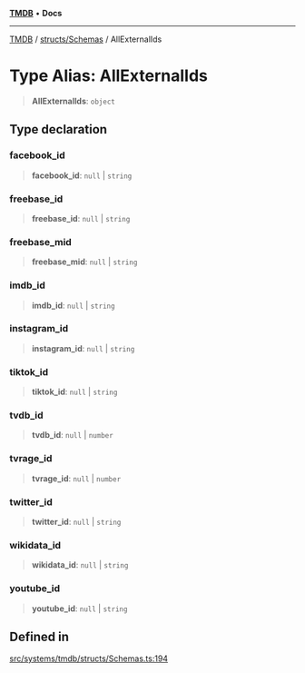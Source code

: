[**TMDB**](../../../README.md) • **Docs**

***

[TMDB](../../../README.md) / [structs/Schemas](../README.md) / AllExternalIds

# Type Alias: AllExternalIds

> **AllExternalIds**: `object`

## Type declaration

### facebook\_id

> **facebook\_id**: `null` \| `string`

### freebase\_id

> **freebase\_id**: `null` \| `string`

### freebase\_mid

> **freebase\_mid**: `null` \| `string`

### imdb\_id

> **imdb\_id**: `null` \| `string`

### instagram\_id

> **instagram\_id**: `null` \| `string`

### tiktok\_id

> **tiktok\_id**: `null` \| `string`

### tvdb\_id

> **tvdb\_id**: `null` \| `number`

### tvrage\_id

> **tvrage\_id**: `null` \| `number`

### twitter\_id

> **twitter\_id**: `null` \| `string`

### wikidata\_id

> **wikidata\_id**: `null` \| `string`

### youtube\_id

> **youtube\_id**: `null` \| `string`

## Defined in

[src/systems/tmdb/structs/Schemas.ts:194](https://github.com/Norviah/media-hub/blob/b0accce5c447ccf1a18696f3cb0baef1f5bd16be/src/systems/tmdb/structs/Schemas.ts#L194)
